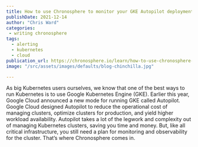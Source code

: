 ```yaml
---
title: How to use Chronosphere to monitor your GKE Autopilot deployment
publishDate: 2021-12-14
author: "Chris Ward"
categories:
 - writing chronosphere
tags:
  - alerting
  - kubernetes
  - cloud
publication_url: https://chronosphere.io/learn/how-to-use-chronosphere-to-monitor-your-gke-autopilot-deployment/
image: "/src/assets/images/defaults/blog-chinchilla.jpg"

---
```


As big Kubernetes users ourselves, we know that one of the best ways to run Kubernetes is to use Google Kubernetes Engine (GKE). Earlier this year, Google Cloud announced a new mode for running GKE called Autopilot. Google Cloud designed Autopilot to reduce the operational cost of managing clusters, optimize clusters for production, and yield higher workload availability. Autopilot takes a lot of the legwork and complexity out of managing Kubernetes clusters, saving you time and money. But, like all critical infrastructure, you still need a plan for monitoring and observability for the cluster. That’s where Chronosphere comes in.

